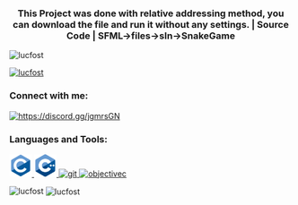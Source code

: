 <h3 align="center">This Project was done with relative addressing method, you can download the file and run it without any settings. | Source Code | SFML->files->sln->SnakeGame</h3>

<p align="left"> <img src="https://komarev.com/ghpvc/?username=lucfost&label=Profile%20views&color=0e75b6&style=flat" alt="lucfost" /> </p>

<p align="left"> <a href="https://github.com/ryo-ma/github-profile-trophy"><img src="https://github-profile-trophy.vercel.app/?username=lucfost" alt="lucfost" /></a> </p>

<h3 align="left">Connect with me:</h3>
<p align="left">
<a href="https://discord.gg/https://discord.gg/jgmrsGN" target="blank"><img align="center" src="https://raw.githubusercontent.com/rahuldkjain/github-profile-readme-generator/master/src/images/icons/Social/discord.svg" alt="https://discord.gg/jgmrsGN" height="30" width="40" /></a>
</p>

<h3 align="left">Languages and Tools:</h3>
<p align="left"> <a href="https://www.cprogramming.com/" target="_blank" rel="noreferrer"> <img src="https://raw.githubusercontent.com/devicons/devicon/master/icons/c/c-original.svg" alt="c" width="40" height="40"/> </a> <a href="https://www.w3schools.com/cpp/" target="_blank" rel="noreferrer"> <img src="https://raw.githubusercontent.com/devicons/devicon/master/icons/cplusplus/cplusplus-original.svg" alt="cplusplus" width="40" height="40"/> </a> <a href="https://git-scm.com/" target="_blank" rel="noreferrer"> <img src="https://www.vectorlogo.zone/logos/git-scm/git-scm-icon.svg" alt="git" width="40" height="40"/> </a> <a href="https://developer.apple.com/library/archive/documentation/Cocoa/Conceptual/ProgrammingWithObjectiveC/Introduction/Introduction.html" target="_blank" rel="noreferrer"> <img src="https://www.vectorlogo.zone/logos/apple_objectivec/apple_objectivec-icon.svg" alt="objectivec" width="40" height="40"/> </a> </p>

<p><img align="left" src="https://github-readme-stats.vercel.app/api/top-langs?username=lucfost&show_icons=true&locale=en&layout=compact" alt="lucfost" /></p>

<p>&nbsp;<img align="center" src="https://github-readme-stats.vercel.app/api?username=lucfost&show_icons=true&locale=en" alt="lucfost" /></p>
